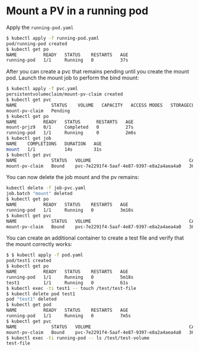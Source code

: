 # Mount a PV in a running pod
Apply the `running-pod.yaml`
```bash
$ kubectl apply -f running-pod.yaml
pod/running-pod created
$ kubectl get po
NAME          READY   STATUS    RESTARTS   AGE
running-pod   1/1     Running   0          37s
```
After you can create a pvc that remains pending until you create the mount pod.
Launch the mount job to perform the bind mount:
```bash
$ kubectl apply -f pvc.yaml 
persistentvolumeclaim/mount-pv-claim created
$ kubectl get pvc
NAME             STATUS    VOLUME   CAPACITY   ACCESS MODES   STORAGECLASS   AGE
mount-pv-claim   Pending 
$ kubectl get po
NAME          READY   STATUS      RESTARTS   AGE
mount-prjz9   0/1     Completed   0          27s
running-pod   1/1     Running     0          2m6s
$ kubectl get job
NAME    COMPLETIONS   DURATION   AGE
mount   1/1           14s        31s
$ kubectl get pvc
NAME             STATUS   VOLUME                                     CAPACITY   ACCESS MODES   STORAGECLASS   AGE
mount-pv-claim   Bound    pvc-7e2291f4-5aaf-4e87-9397-e8a2a4aea4a0   300Mi      RWO            standard       76s
```
You can now delete the job mount and the pv remains:
```bash
kubectl delete -f job-pvc.yaml 
job.batch "mount" deleted
$ kubectl get po
NAME          READY   STATUS    RESTARTS   AGE
running-pod   1/1     Running   0          3m10s
$ kubectl get pvc
NAME             STATUS   VOLUME                                     CAPACITY   ACCESS MODES   STORAGECLASS   AGE
mount-pv-claim   Bound    pvc-7e2291f4-5aaf-4e87-9397-e8a2a4aea4a0   300Mi      RWO            standard       2m13s
```

You can create an additional container to create a test file and verify that the mount correctly works:
```bash
$ $ kubectl apply -f pod.yaml 
pod/test1 created
$ kubectl get po
NAME          READY   STATUS    RESTARTS   AGE
running-pod   1/1     Running   0          5m18s
test1         1/1     Running   0          61s
$ kubectl exec -ti test1 -- touch /test/test-file
$ kubectl delete pod test1
pod "test1" deleted
$ kubectl get pod
NAME          READY   STATUS    RESTARTS   AGE
running-pod   1/1     Running   0          7m5s
$ kubectl get pvc
NAME             STATUS   VOLUME                                     CAPACITY   ACCESS MODES   STORAGECLASS   AGE
mount-pv-claim   Bound    pvc-7e2291f4-5aaf-4e87-9397-e8a2a4aea4a0   300Mi      RWO            standard       6m21s
$ kubectl exec -ti running-pod -- ls /test/test-volume
test-file
```

